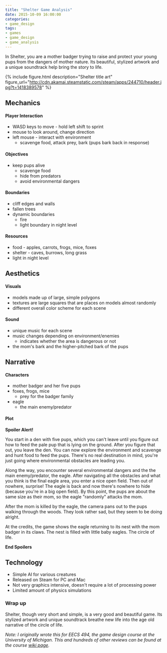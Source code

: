 ```yaml
---
title: "Shelter Game Analysis"
date: 2015-10-09 16:00:00
categories:
- game_design
tags:
- games
- game_design
- game_analysis
---
```


In Shelter, you are a mother badger trying to raise and protect your young pups from the dangers of mother nature. Its beautiful, stylized artwork and a unique soundtrack help bring the story to life.

<!--more-->

{% include figure.html description="Shelter title art" figure_url="http://cdn.akamai.steamstatic.com/steam/apps/244710/header.jpg?t=1418389578" %}


## Mechanics

#### Player Interaction
- WASD keys to move - hold left shift to sprint
- mouse to look around, change direction
- left mouse - interact with environment
  - scavenge food, attack prey, bark (pups bark back in response)

#### Objectives
- keep pups alive
  - scavenge food
  - hide from predators
  - avoid environmental dangers

#### Boundaries
- cliff edges and walls
- fallen trees
- dynamic boundaries
  - fire
  - light boundary in night level

#### Resources
- food - apples, carrots, frogs, mice, foxes
- shelter - caves, burrows, long grass
- light in night level


## Aesthetics

#### Visuals
- models made up of large, simple polygons
- textures are large squares that are places on models almost randomly
- different overall color scheme for each scene

#### Sound
- unique music for each scene
- music changes depending on environment/enemies
  - indicates whether the area is dangerous or not
- the mom's bark and the higher-pitched bark of the pups


## Narrative

#### Characters
- mother badger and her five pups
- foxes, frogs, mice
  - prey for the badger family
- eagle
  -  the main enemy/predator

#### Plot

**Spoiler Alert!**

You start in a den with five pups, which you can't leave until you figure out how to feed the pale pup that is lying on the ground. After you figure that out, you leave the den. You can now explore the environment and scavenge and hunt food to feed the pups. There's no real destination in mind, you're just going where environmental obstacles are leading you.

Along the way, you encounter several environmental dangers and the the main enemy/predator, the eagle. After navigating all the obstacles and what you think is the final eagle area, you enter a nice open field. Then out of nowhere, surprise! The eagle is back and now there's nowhere to hide (because you're in a big open field). By this point, the pups are about the same size as their mom, so the eagle "randomly" attacks the mom.

After the mom is killed by the eagle, the camera pans out to the pups walking through the woods. They look rather sad, but they seem to be doing alright.

At the credits, the game shows the eagle returning to its nest with the mom badger in its claws. The nest is filled with little baby eagles. The circle of life.

**End Spoilers**


## Technology
- Simple AI for various creatures
- Released on Steam for PC and Mac
- Not very graphics intensive, doesn't require a lot of processing power
- Limited amount of physics simulations


### Wrap up
Shelter, though very short and simple, is a very good and beautiful game. Its stylized artwork and unique soundtrack breathe new life into the age old narrative of the circle of life.


*Note: I originally wrote this for EECS 494, the game design course at the University of Michigan. This and hundreds of other reviews can be found at the course [wiki page][494-gamewiki].*


[494-gamewiki]: https://web.eecs.umich.edu/~gameprof/gamewiki/index.php/Main_Page
